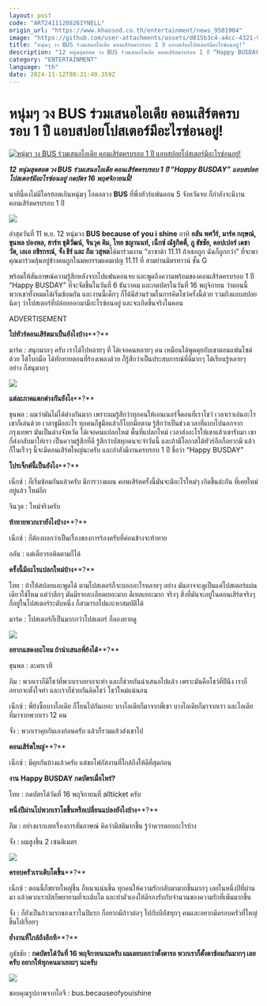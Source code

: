 ```yaml
---
layout: post
code: "ART2411120826IYNELL"
origin_url: "https://www.khaosod.co.th/entertainment/news_9501904"
image: "https://github.com/user-attachments/assets/d815b3c4-a4cc-4321-94f1-b84670693867"
title: "หนุ่มๆ วง BUS ร่วมเสนอไอเดีย คอนเสิร์ตครบรอบ 1 ปี แอบสปอยโปสเตอร์มีอะไรซ่อนอยู่!"
description: "12 หนุ่มสุดฮอต วง BUS ร่วมเสนอไอเดีย คอนเสิร์ตครบรอบ 1 ปี “Happy BUSDAY” แอบสปอยโปสเตอร์มีอะไรซ่อนอยู่ กดบัตร 16 พฤศจิกายนนี้!"
category: "ENTERTAINMENT"
language: "th"
date: 2024-11-12T08:31:49.359Z
---
```


# หนุ่มๆ วง BUS ร่วมเสนอไอเดีย คอนเสิร์ตครบรอบ 1 ปี แอบสปอยโปสเตอร์มีอะไรซ่อนอยู่!

[![หนุ่มๆ วง BUS ร่วมเสนอไอเดีย คอนเสิร์ตครบรอบ 1 ปี แอบสปอยโปสเตอร์มีอะไรซ่อนอยู่!](https://www.khaosod.co.th/wpapp/uploads/2024/11/BUS1-1.jpg "หนุ่มๆ วง BUS ร่วมเสนอไอเดีย คอนเสิร์ตครบรอบ 1 ปี แอบสปอยโปสเตอร์มีอะไรซ่อนอยู่!")](https://www.khaosod.co.th/wpapp/uploads/2024/11/BUS1-1.jpg)

_**12 หนุ่มสุดฮอต วง BUS ร่วมเสนอไอเดีย คอนเสิร์ตครบรอบ 1 ปี “Happy BUSDAY” แอบสปอยโปสเตอร์มีอะไรซ่อนอยู่ กดบัตร 16 พฤศจิกายนนี้!**_

นาทีนี้คงไม่มีใครฮอตเกินหนุ่มๆ ไอดอลวง **BUS** ที่พึ่งทัวร์แฟนคอน 5 จังหวัดจบ ก็กำลังจะมีงานคอนเสิร์ตครบรอบ 1 ปี

[![](https://www.khaosod.co.th/wpapp/uploads/2024/11/BUS3-1.jpg)](https://www.khaosod.co.th/wpapp/uploads/2024/11/BUS3-1.jpg)



ล่าสุดวันที่ 11 พ.ย. 12 หนุ่มวง **BUS because of you i shine** อาทิ **อลัน พศวีร์, มาร์ค กฤษณ์, ขุนพล ปองพล, ฮาร์ท ชุติวัฒน์, จินวุค คิม, ไทย ชญานนท์, เน็กซ์ ณัฐกิตติ์, ภู ธัชชัย, คอปเปอร์ เดชาวัต, เอเอ อชิรกรณ์, จั๋ง ธีร์ และ ภีม วสุพล**ได้มาร่วมงาน “ลาซาด้า 11.11 ถ้าเธอถูก ฉันก็ถูกกว่า” ที่จะพาคุณมาร่วมลุ้นอยู่ข้างคนถูกในมหกรรมแคมเปญ 11.11 ที่ สามย่านมิตรทาวน์ ชั้น G

พร้อมให้สัมภาษณ์ความรู้สึกหลังจากไปแฟนคอนจบ และพูดถึงความพร้อมของคอนเสิร์ตครบรอบ 1 ปี “Happy BUSDAY” ที่จะจัดขึ้นในวันที่ 6 ธันวาคม และกดบัตรในวันที่ 16 พฤจิกายน ว่าตอนนี้พวกเขาทั้งหมดได้เริ่มซ้อมกัน และงานนี้เด็กๆ ก็ได้มีส่วนร่วมในการคิดโชว์ครั้งนี้ด้วย รวมถึงแอบสปอยนิดๆ ว่าโปสเตอร์ที่ปล่อยออกมามีอะไรซ่อนอยู่ และจะเกิดขึ้นจริงในคอน

ADVERTISEMENT

**ไปทัวร์คอนเสิร์ตมาเป็นยังไงบ้าง****?**

มาร์ค : สนุกมากๆ ครับ เราได้ไปหลายๆ ที่ ได้เจอคนหลายๆ คน เหมือนได้พูดคุยกับเขาตอนแฟนไซต์ด้วย ได้โบกมือ ได้ทักทายตอนที่ร้องเพลงด้วย ก็รู้สึกว่าเป็นประสบการณ์ที่ดีมากๆ ได้เรียนรู้หลายๆ อย่าง ก็สนุมากๆ

[![](https://www.khaosod.co.th/wpapp/uploads/2024/11/BUS5-1.jpg)](https://www.khaosod.co.th/wpapp/uploads/2024/11/BUS5-1.jpg)

**แต่ละภาคแตกต่างกันยังไง****?**

ขุนพล : ผมว่ามันไม่ได้ต่างกันมาก เพราะผมรู้สึกว่าทุกคนให้เอนเนอร์จี้ตอนที่เราโชว์ เวลาเราเล่นอะไรเขาก็เล่นด้วย เวลาชูมืออะไร ทุกคนก็ชูมือแล้วก็โบกมือตาม รู้สึกว่าเป็นช่วงเวลาที่แบบไปนอกจากกรุงเทพฯ มันเป็นต่างจังหวัด ได้เจอคนแปลกใหม่ พื้นที่แปลกใหม่ เวลาส่งอะไรให้เขาแล้วเขารับมา เขาก็ส่งกลับมาให้เรา เป็นความรู้สึกที่ดี รู้สึกว่าบัสทุกคนจะจำวันนี้ และถ้ามีโอกาสได้ทัวร์อีกก็อยากมี แล้วก็ในเร็วๆ นี้จะมีคอนเสิร์ตใหญ่นะครับ และกำลังมีงานครบรอบ 1 ปี ชื่อว่า “Happy BUSDAY”

**โปรเจ็กต์นี้เป็นยังไง****?**

เน็กซ์ : ก็เริ่มซ้อมกันแล้วครับ มีการวางแผน คอนเสิร์ตครั้งนี้มันจะมีอะไรใหม่ๆ เกิดขึ้นล่ะกัน ที่เคยใหม่อยู่แล้ว ใหม่อีก

จินวุค : ใหม่จริงครับ

**ท้าทายพวกเรายังไงบ้าง****?**

เน็กซ์ : ก็ต้องบอกว่าเป็นเรื่องของการร้องครับที่ค่อนข้างจะท้าทาย

อลัน : แต่เดี๋ยวรอติดตามก็ได้

**ครั้งนี้มีอะไรแปลกใหม่บ้าง****?**

ไทย : ถ้าให้สปอยและพูดได้ ตามโปสเตอร์ก็จะบอกอะไรหลายๆ อย่าง มันอาจจะดูเป็นแค่โปสเตอร์แผ่นเดียวใช่ไหม แต่ว่าลึกๆ มันมีรายละเอียดเยอะมาก ดีเทลเยอะมาก จริงๆ สิ่งที่มันจะอยู่ในคอนเสิร์ตจริงๆ ก็อยู่ในโปสเตอร์ระดับหนึ่ง ก็สามารถไปแกะหาสมบัติได้

มาร์ค : โปสเตอร์ก็เป็นมากกว่าโปสเตอร์ ก็ลองทายดู

[![](https://www.khaosod.co.th/wpapp/uploads/2024/11/BUS4-1.jpg)](https://www.khaosod.co.th/wpapp/uploads/2024/11/BUS4-1.jpg)

**อยากแสดงอะไหม ถ้านำเสนอพี่ย้งได้****?**

ขุนพล : ละครเวที

ภีม : พวกเราก็มีโชว์ที่พวกเราอยากจะทำ และก็ช่วยกันนำเสนอไปแล้ว เพราะมันคือโชว์ที่ปีนึง เราก็อยากจะตั้งใจทำ และเราก็ช่วยกันคิดโชว์ โชว์ใหม่แน่นอน

เน็กซ์ : พี่ย้งซื้อบางไอเดีย ก็โยนไปกันเยอะ บางไอเดียก็มาจากพี่เขา บางไอเดียก็มาจากเรา และไอเดียที่มาจากพวกเรา 12 คน

จั๋ง : พวกเราคุยกันเองก่อนครับ แล้วก็รวมแล้วส่งเขาไป

**คอนเสิร์ตใหญ่****?**

เน็กซ์ : มีคุยกันบ้างแล้วครับ แต่ขอโฟกัสงานที่ใกล้ถึงให้ดีที่สุดก่อน

**งาน** **Happy BUSDAY กดบัตรเมื่อไหร่?**

ไทย : กดบัตรได้วันที่ 16 พฤจิกายนที่ allticket ครับ

**หนึ่งปีผ่านไปพวกเราโตขึ้นหรือเปลี่ยนแปลงยังไงบ้าง****?**

ภีม : อย่างแรกเลยเรื่องการสัมภาษณ์ คิดว่ามีสติมากขึ้น รู้ว่าควรตอบอะไรบ้าง

จั๋ง : ผมสูงขึ้น 2 เซนติเมตร

[![](https://www.khaosod.co.th/wpapp/uploads/2024/11/bus5-2.jpg)](https://www.khaosod.co.th/wpapp/uploads/2024/11/bus5-2.jpg)

**ครอบครัวเราเติบโตขึ้น****?**

เน็กซ์ : ตอนนี้ก็ขยายใหญ่ขึ้น ก็หนาแน่นขึ้น ทุกคนให้ความรักกลับมามากขึ้นมากๆ เลยในหนึ่งปีที่ผ่านมา แล้วพวกเราบัสก็พยายามที่จะเติบโต และทำตัวเองให้ดีรองรับกับจำนวนของความรักที่เพิ่มมากขึ้น

จั๋ง : ก็ยังเป็นก้าวแรกของเราในปีแรก ก็อยากมีก้าวต่อๆ ไปกับบีอัสทุกๆ คนและอยากมีครอบครัวที่ใหญ่ขึ้นไปเรื่อยๆ

**ย้ำงานที่ใกล้ถึงอีกที****?**

ภูธัชชัย : **กดบัตรได้วันที่ 16 พฤจิกายนนะครับ ผมเลยบอกว่าตั้งตารอ พวกเราก็ตั้งตาซ้อมกันมากๆ เลยครับ อยากให้ทุกคนมาเยอะๆ นะครับ**

[![](https://www.khaosod.co.th/wpapp/uploads/2024/11/BUS6-1.jpg)](https://www.khaosod.co.th/wpapp/uploads/2024/11/BUS6-1.jpg)

ขอบคุณรูปภาพจากไอจี : bus.becauseofyouishine